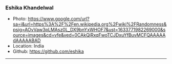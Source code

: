 ### Eshika Khandelwal
- Photo: https://www.google.com/url?sa=i&url=https%3A%2F%2Fen.wikipedia.org%2Fwiki%2FRandomness&psig=AOvVaw3pLMAsz0L_DX9bnYxWHOF7&ust=1633771982269000&source=images&cd=vfe&ved=0CAkQjRxqFwoTCJDxuYfBuvMCFQAAAAAdAAAAABAD
- Location: India
- Github: https://github.com/eshika
***
